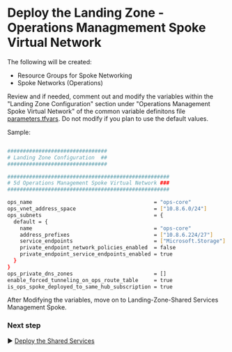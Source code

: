 # Deploy the Landing Zone - Operations Managmement Spoke Virtual Network

The following will be created:

* Resource Groups for Spoke Networking
* Spoke Networks (Operations)

Review and if needed, comment out and modify the variables within the "Landing Zone Configuration" section under "Operations Management Spoke Virtual Network" of the common variable definitons file [parameters.tfvars](./tfvars/parameters.tfvars). Do not modify if you plan to use the default values.

Sample:

```bash

################################
# Landing Zone Configuration  ##
################################

####################################################
# 5d Operations Management Spoke Virtual Network ###
####################################################

ops_name                                       = "ops-core"
ops_vnet_address_space                         = ["10.8.6.0/24"]
ops_subnets                                    = {
  default = {
    name                                       = "ops-core"
    address_prefixes                           = ["10.8.6.224/27"]
    service_endpoints                          = ["Microsoft.Storage"]
    private_endpoint_network_policies_enabled  = false
    private_endpoint_service_endpoints_enabled = true
  }
}
ops_private_dns_zones                          = []
enable_forced_tunneling_on_ops_route_table     = true
is_ops_spoke_deployed_to_same_hub_subscription = true

```

After Modifying the variables, move on to Landing-Zone-Shared Services Management Spoke.

### Next step

:arrow_forward: [Deploy the Shared Services](./05e-Landing-Zone-Shared-Services-Spoke-Network.md)
